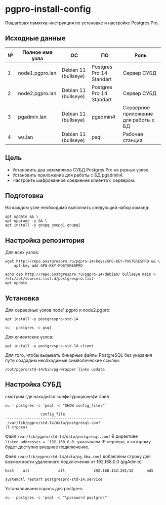 # pgpro-install-config
Пошаговая памятка-инструкция по установке и настройке Postgres Pro.

## Исходные данные

| № | Полное имя узла   | ОС                   | ПО                       | Роль                                 |
| - |-------------------|----------------------|--------------------------|--------------------------------------|
| 1 | node1.pgpro.lan   | Debian 11 (bullseye) | Postgres Pro 14 Standart | Сервер СУБД                          |
| 2 | node2.pgpro.lan   | Debian 11 (bullseye) | Postgres Pro 14 Standart | Сервер СУБД                          |
| 3 | pgadmin.lan       | Debian 11 (bullseye) | pgadmin4                 | Серверное приложение для работы с БД |
| 4 | ws.lan            | Debian 11 (bullseye) | psql                     | Рабочая станция                      |

## Цель
- Установить два экземпляра СУБД Postgres Pro на разных узлах.  
- Установить приложение для работы с БД pgadmin4.  
- Настроить шифрованное соедиение клиента с сервером.

## Подготовка
На каждом узле необходимо выполнить следующий набор команд:
```shell
apt update && \
apt upgrade -y && \
apt install -y gnupg gnupg1 gnupg2
```

## Настройка репозитория
Для всех узлов:
```shell
wget http://repo.postgrespro.ru/pgpro-14/keys/GPG-KEY-POSTGRESPRO && \
    apt-key add GPG-KEY-POSTGRESPRO

echo deb http://repo.postgrespro.ru/pgpro-14/debian/ bullseye main > /etc/apt/sources.list.d/postgrespro.list
apt update
```

## Установка

Для серверных узлов node1.pgpro и node2.pgpro:
```shell
apt install -y postgrespro-std-14
```
```shell
su - postgres -c psql
```
Для клиентских узлов:
```shell
apt install -y postgrespro-std-14-client
```
Для того, чтобы вызывать бинарные файлы PostgreSQL без указания пути создадим необходимые символические ссылки:
```shell
/opt/pgpro/std-14/bin/pg-wrapper links update
```

## Настройка СУБД
смотрим где находится конфигурационнфй файл
```shell
su - postgres -c 'psql -c "SHOW config_file;"'
```
```
                config_file                 
--------------------------------------------
 /var/lib/pgpro/std-14/data/postgresql.conf
(1 строка)
```
Файл `/var/lib/pgpro/std-14/data/postgresql.conf`
В директиве  `listen_addresses = '192.168.0.0'` указываем IP сервера, к которому будет доступно внешнее подключение.

Файл `/var/lib/pgpro/std-14/data/pg_hba.conf`
добавляем строку для возможности удаленного подключения от 192.168.0.0 (pgAdmin)
```
host    all             all             192.168.152.201/32      md5
```


```shell
systemctl restart postgrespro-std-14.service
```

Устанавливаем пароль для postgres:
```shell
su - postgres -c 'psql -c "\password postgres"'
```


